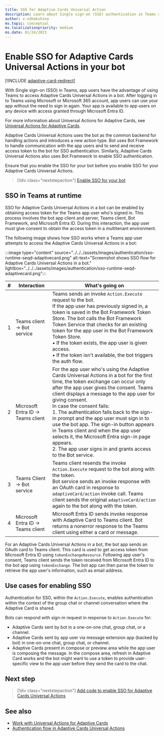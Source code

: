 ```yaml
---
title: SSO for Adaptive Cards Universal Action
description: Learn about Single sign-on (SSO) authentication in Teams and how to enable it in Adaptive Cards Universal Action in bots.
author: v-sdhakshina
ms.topic: conceptual
ms.localizationpriority: medium
ms.date: 01/24/2023
---
```


# Enable SSO for Adaptive Cards Universal Actions in your bot

[!INCLUDE [adaptive-card-redirect](../../includes/adaptive-card-redirect.md)]

With Single sign-on (SSO) in Teams, app users have the advantage of using Teams to access Adaptive Cards Universal Actions in a bot. After logging in to Teams using Microsoft or Microsoft 365 account, app users can use your app without the need to sign in again. Your app is available to app users on any device with access granted through Microsoft Entra ID.

For more information about Universal Actions for Adaptive Cards, see [Universal Actions for Adaptive Cards](Overview.md).

Adaptive Cards Universal Actions uses the bot as the common backend for handling actions and introduces a new action type. Bot uses Bot Framework to handle communication with the app users and to send and receive access token to the bot for SSO authentication. Similarly, Adaptive Cards Universal Actions also uses Bot Framework to enable SSO authentication.

Ensure that you enable the SSO for your bot before you enable SSO for your Adaptive Cards Universal Actions.

> [!div class="nextstepaction"]
> [Enable SSO for your bot](../../../bots/how-to/authentication/bot-sso-overview.md)

## SSO in Teams at runtime

SSO for Adaptive Cards Universal Actions in a bot can be enabled by obtaining access token for the Teams app user who's signed in. This process involves the bot app client and server, Teams client, Bot Framework, and Microsoft Entra ID. During this interaction, the app user must give consent to obtain the access token in a multitenant environment.

The following image shows how SSO works when a Teams app user attempts to access the Adaptive Cards Universal Actions in a bot:

:::image type="content" source="../../../assets/images/authentication/sso-runtime-seqd-adaptivecard.png" alt-text="Screenshot shows SSO flow for Adaptive Cards Universal Actions in a bot." lightbox="../../../assets/images/authentication/sso-runtime-seqd-adaptivecard.png":::

| # | Interaction | What's going on |
| --- | --- | --- |
| 1 | Teams client → Bot service | Teams sends an invoke `Action.Execute` request to the bot. <br> If the app user has previously signed in, a token is saved in the Bot Framework Token Store. The bot calls the Bot Framework Token Service that checks for an existing token for the app user in the Bot Framework Token Store. <br> • If the token exists, the app user is given access. <br> • If the token isn't available, the bot triggers the auth flow. |
| 2 | Microsoft Entra ID → Teams client | For the app user who's using the Adaptive Cards Universal Actions in a bot for the first time, the token exchange can occur only after the app user gives the consent. Teams client displays a message to the app user for giving consent. <br> In case the consent fails: <br> 1. The authentication falls back to the sign-in prompt and the app user must sign in to use the bot app. The sign-in button appears in Teams client and when the app user selects it, the Microsoft Entra sign-in page appears. <br> 2. The app user signs in and grants access to the Bot service. |
| 3 | Teams Client → Bot service | Teams client resends the invoke `Action.Execute` request to the bot along with the token.  <br> Bot service sends an invoke response with an OAuth card in response to `adaptiveCard/action` invoke call. Teams client sends the original `adaptiveCard/action` again to the bot along with the token. |
| 4 | Microsoft Entra ID → Teams client | Microsoft Entra ID sends invoke response with Adaptive Card to Teams client. Bot returns a nonerror response to the Teams client using either a card or message. |

For an Adaptive Cards Universal Actions in a bot, the bot app sends an OAuth card to Teams client. This card is used to get access token from Microsoft Entra ID using `tokenExchangeResource`. Following app user's consent, Teams client sends the token received from Microsoft Entra ID to the bot app using `tokenExchange`. The bot app can then parse the token to retrieve the app user's information, such as email address.

## Use cases for enabling SSO

Authentication for SSO, within the `Action.Execute`, enables authentication within the context of the group chat or channel conversation where the Adaptive Card is shared.

Bots can respond with sign-in request in response to `Action.Execute` for:

* Adaptive Cards sent by bot in a one-on-one chat, group chat, or a channel.
* Adaptive Cards sent by app user via message extension app (backed by bot) in one-on-one chat, group chat, or channel.
* Adaptive Cards present in compose or preview area while the app user is composing the message. In the compose area, refresh in Adaptive Card works and the bot might want to use a token to provide user-specific view to the app user before they send the card to the chat.

## Next step

> [!div class="nextstepaction"]
> [Add code to enable SSO for Adaptive Cards Universal Actions](sso-adaptive-cards-universal-action.md)

## See also

* [Work with Universal Actions for Adaptive Cards](Work-with-Universal-Actions-for-Adaptive-Cards.md)
* [Authentication flow in Adaptive Cards Universal Actions](authentication-flow-in-universal-action-for-adaptive-cards.md)
